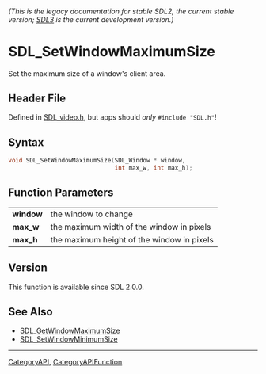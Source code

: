 ###### (This is the legacy documentation for stable SDL2, the current stable version; [SDL3](https://wiki.libsdl.org/SDL3/) is the current development version.)
# SDL_SetWindowMaximumSize

Set the maximum size of a window's client area.

## Header File

Defined in [SDL_video.h](https://github.com/libsdl-org/SDL/blob/SDL2/include/SDL_video.h), but apps should _only_ `#include "SDL.h"`!

## Syntax

```c
void SDL_SetWindowMaximumSize(SDL_Window * window,
                              int max_w, int max_h);

```

## Function Parameters

|                |                                            |
| -------------- | ------------------------------------------ |
| **window**     | the window to change                       |
| **max_w**      | the maximum width of the window in pixels  |
| **max_h**      | the maximum height of the window in pixels |

## Version

This function is available since SDL 2.0.0.

## See Also

* [SDL_GetWindowMaximumSize](SDL_GetWindowMaximumSize)
* [SDL_SetWindowMinimumSize](SDL_SetWindowMinimumSize)

----
[CategoryAPI](CategoryAPI), [CategoryAPIFunction](CategoryAPIFunction)

